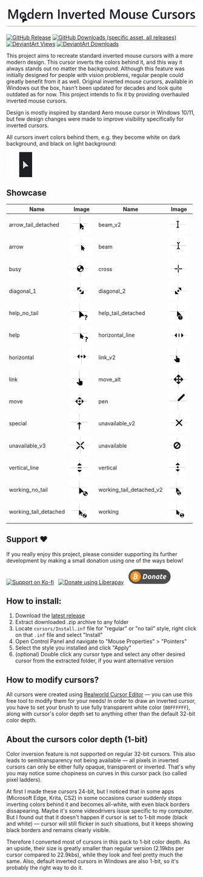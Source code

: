 <img alt="Modern Inverted Mouse Cursors for Windows" src="./screenshots/title.png" />

[![GitHub Release](https://img.shields.io/github/v/release/emvaized/modern_inverted_mouse_cursors?&label=latest+release)](https://github.com/emvaized/modern_inverted_mouse_cursors/releases)
[![GitHub Downloads (specific asset, all releases)](https://img.shields.io/github/downloads/emvaized/modern_inverted_mouse_cursors/total?label=downloads&logo=github)](https://github.com/emvaized/modern_inverted_mouse_cursors/releases)
[![DeviantArt Views](https://img.shields.io/badge/dynamic/json?url=https%3A%2F%2Fbackend.deviantart.com%2Foembed%3Furl%3Dhttps%3A%2F%2Fwww.deviantart.com%2Femvaized%2Fart%2FModern-Inverted-Mouse-Cursors-for-Windows-10-11-1016675934&query=%24.community.statistics._attributes.views&logo=DeviantArt&logoColor=00e59b&label=views&labelColor=black&color=grey)](https://www.deviantart.com/emvaized/art/Modern-Inverted-Mouse-Cursors-for-Windows-10-11-1016675934)
[![DeviantArt Downloads](https://img.shields.io/badge/dynamic/json?url=https%3A%2F%2Fbackend.deviantart.com%2Foembed%3Furl%3Dhttps%3A%2F%2Fwww.deviantart.com%2Femvaized%2Fart%2FModern-Inverted-Mouse-Cursors-for-Windows-10-11-1016675934&query=%24.community.statistics._attributes.downloads&label=downloads&logo=DeviantArt&logoColor=00e59b&labelColor=black&color=grey)](https://www.deviantart.com/emvaized/art/Modern-Inverted-Mouse-Cursors-for-Windows-10-11-1016675934)
<!-- [![DeviantArt](https://img.shields.io/badge/DeviantArt-grey?logo=deviantart&logoColor=green&labelColor=black)](https://www.deviantart.com/emvaized/art/Modern-Inverted-Mouse-Cursors-for-Windows-10-11-1016675934) -->

This project aims to recreate standard inverted mouse cursors with a more modern design. This cursor inverts the colors behind it, and this way it always stands out no matter the background. Although this feature was initially designed for people with vision problems, regular people could greatly benefit from it as well. Original inverted mouse cursors, available in Windows out the box, hasn't been updated for decades and look quite outdated as for now. This project intends to fix it by providing overhauled inverted mouse cursors. 

Design is mostly inspired by standard Aero mouse cursor in Windows 10/11, but few design changes were made to improve visibility specifically for inverted cursors.

All cursors invert colors behind them, e.g. they become white on dark background, and black on light background: &nbsp;

<img src="./screenshots/illustration_of_inversion.gif" align="top"/>

## Showcase
<!-- <img src="./screenshots/all_cursors_no_title.png" /> -->

<!-- <details> -->
<!-- <summary>List of all cursors</summary> -->

| Name                       | Image                                                           | Name                       | Image                                                           |
|----------------------------|-----------------------------------------------------------------|----------------------------|-----------------------------------------------------------------|
| arrow_tail_detached        | <img src="screenshots/cursors_single/arrow_tail_detached.png" height=50 /> | beam_v2                    | <img src="screenshots/cursors_single/beam_v2.png" height=50 />       |
| arrow                      | <img src="screenshots/cursors_single/arrow.png" height=50 />         | beam                       | <img src="screenshots/cursors_single/beam.png" height=50 />         |
| busy                       | <img src="screenshots/cursors_single/busy.gif" height=50 />          | cross                      | <img src="screenshots/cursors_single/cross.png" height=50 />        |
| diagonal_1                 | <img src="screenshots/cursors_single/diagonal_1.png" height=50 />    | diagonal_2                 | <img src="screenshots/cursors_single/diagonal_2.png" height=50 />   |
| help_no_tail               | <img src="screenshots/cursors_single/help_no_tail.png" height=50 />  | help_tail_detached         | <img src="screenshots/cursors_single/help_tail_detached.png" height=50 /> |
| help                       | <img src="screenshots/cursors_single/help.png" height=50 />          | horizontal_line            | <img src="screenshots/cursors_single/horizontal_line.png" height=50 /> |
| horizontal                 | <img src="screenshots/cursors_single/horizontal.png" height=50 />    | link_v2                    | <img src="screenshots/cursors_single/link_v2.png" height=50 />      |
| link                       | <img src="screenshots/cursors_single/link.png" height=50 />          | move_alt                   | <img src="screenshots/cursors_single/move_alt.png" height=50 />     |
| move                       | <img src="screenshots/cursors_single/move.png" height=50 />          | pen                        | <img src="screenshots/cursors_single/pen.png" height=50 />          |
| special                    | <img src="screenshots/cursors_single/special.png" height=50 />       | unavailable_v2             | <img src="screenshots/cursors_single/unavailable_v2.png" height=50 /> |
| unavailable_v3             | <img src="screenshots/cursors_single/unavailable_v3.png" height=50 />| unavailable                | <img src="screenshots/cursors_single/unavailable.png" height=50 />  |
| vertical_line              | <img src="screenshots/cursors_single/vertical_line.png" height=50 /> | vertical                   | <img src="screenshots/cursors_single/vertical.png" height=50 />     |
| working_no_tail            | <img src="screenshots/cursors_single/working_no_tail.gif" height=50 /> | working_tail_detached_v2   | <img src="screenshots/cursors_single/working_tail_detached_v2.gif" height=50 /> |
| working_tail_detached      | <img src="screenshots/cursors_single/working_tail_detached.gif" height=50 /> | working                    | <img src="screenshots/cursors_single/working.gif" height=50 />      |

<!-- </details> -->

## Support ❤️
If you really enjoy this project, please consider supporting its further development by making a small donation using one of the ways below! 

<a href="https://ko-fi.com/emvaized"><img src="https://storage.ko-fi.com/cdn/kofi1.png?v=6" alt="Support on Ko-fi" height="40"></a> &nbsp; <a href="https://liberapay.com/emvaized/donate"><img alt="Donate using Liberapay" src="https://liberapay.com/assets/widgets/donate.svg" height="40"></a> &nbsp; <a href="https://emvaized.github.io/donate/bitcoin/"><img src="https://github.com/emvaized/emvaized.github.io/blob/main/donate/bitcoin/assets/bitcoin-donate-button.png?raw=true" alt="Donate Bitcoin" height="40" /></a>

## How to install: 
1. Download the [latest release](https://github.com/emvaized/modern_inverted_mouse_cursors/releases)
2. Extract downloaded .zip archive to any folder
3. Locate `cursors/Install.inf` file for "regular" or "no tail" style, right click on that `.inf` file and select "Install"
3. Open Control Panel and navigate to "Mouse Properties" > "Pointers"
4. Select the style you installed and click "Apply"
5. (optional) Double click any cursor type and select any other desired cursor from the extracted folder, if you want alternative version

## How to modify cursors? 
All cursors were created using [Realworld Cursor Editor](http://www.rw-designer.com/cursor-maker) — you can use this free tool to modify them for your needs! In order to draw an inverted cursor, you have to set your brush to use fully transparent white color (`00FFFFFF`), along with cursor's color depth set to anything other than the default 32-bit color depth.

## About the cursors color depth (1-bit)
Color inversion feature is not supported on regular 32-bit cursors. This also leads to semitransparency not being available — all pixels in inverted cursors can only be either fully opaque, transparent or inverted. That's why you may notice some chopiness on curves in this cursor pack (so called pixel ladders).

At first I made these cursors 24-bit, but I noticed that in some apps (Microsoft Edge, Krita, CS2) in some occasions cursor suddenly stops inverting colors behind it and becomes all-white, with even black borders dissapearing. Maybe it's some videodrivers issue specific to my computer. But I found out that it doesn't happen if cursor is set to 1-bit mode (black and white) — cursor will still flicker in such situations, but it keeps showing black borders and remains clearly visible. 

Therefore I converted most of cursors in this pack to 1-bit color depth. As an upside, their size is greatly smaller than regular version (2.19kbs per cursor compared to 22.9kbs), while they look and feel pretty much the same. Also, default inverted cursors in Windows are also 1-bit, so it's probably the right way to do it. 
